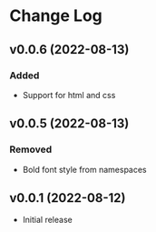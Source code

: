 # Change Log

## v0.0.6 (2022-08-13)

### Added

- Support for html and css

## v0.0.5 (2022-08-13)

### Removed

- Bold font style from namespaces

## v0.0.1 (2022-08-12)

- Initial release
